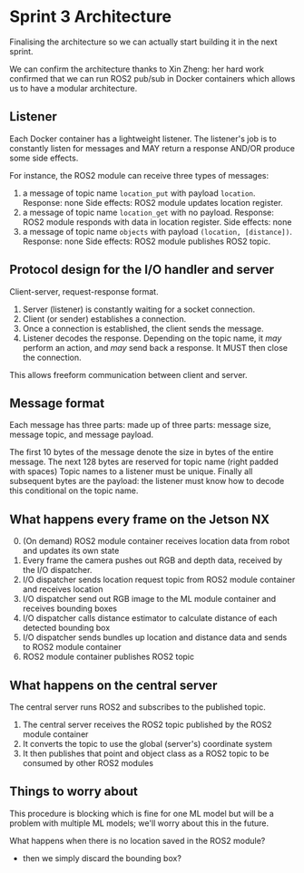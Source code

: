 # Sprint 3 Architecture

Finalising the architecture so we can actually start building it in the next sprint.

We can confirm the architecture thanks to Xin Zheng: 
her hard work confirmed that we can run ROS2 pub/sub in Docker containers
which allows us to have a modular architecture.

## Listener

Each Docker container has a lightweight listener.
The listener's job is to constantly listen for messages 
and MAY return a response AND/OR produce some side effects.

For instance,
the ROS2 module can receive three types of messages:

1. a message of topic name `location_put` with payload `location`.
    Response: none
    Side effects: ROS2 module updates location register.
2. a message of topic name `location_get` with no payload.
    Response: ROS2 module responds with data in location register.
    Side effects: none
3. a message of topic name `objects` with payload `(location, [distance])`.
    Response: none
    Side effects: ROS2 module publishes ROS2 topic.

## Protocol design for the I/O handler and server

Client-server, request-response format.

1. Server (listener) is constantly waiting for a socket connection.
2. Client (or sender) establishes a connection.
3. Once a connection is established, the client sends the message. 
4. Listener decodes the response. 
    Depending on the topic name, it
    *may* perform an action, and 
    *may* send back a response.
    It MUST then close the connection.

This allows freeform communication between client and server.

## Message format

Each message has three parts:
made up of three parts: message size, message topic, and message payload.

The first 10 bytes of the message denote the size in bytes of the entire message.
The next 128 bytes are reserved for topic name (right padded with spaces)
Topic names to a listener must be unique.
Finally all subsequent bytes are the payload: the listener must know how to decode this conditional on the topic name.

## What happens every frame on the Jetson NX

0. (On demand) ROS2 module container receives location data from robot and updates its own state
1. Every frame the camera pushes out RGB and depth data, received by the I/O dispatcher.
2. I/O dispatcher sends location request topic from ROS2 module container and receives location
3. I/O dispatcher send out RGB image to the ML module container and receives bounding boxes
4. I/O dispatcher calls distance estimator to calculate distance of each detected bounding box 
5. I/O dispatcher sends bundles up location and distance data and sends to ROS2 module container
6. ROS2 module container publishes ROS2 topic

## What happens on the central server

The central server runs ROS2 and subscribes to the published topic.

1. The central server receives the ROS2 topic published by the ROS2 module container
2. It converts the topic to use the global (server's) coordinate system
3. It then publishes that point and object class as a ROS2 topic to be consumed by other ROS2 modules

## Things to worry about

This procedure is blocking which is fine for one ML model
but will be a problem with multiple ML models;
we'll worry about this in the future.

What happens when there is no location saved in the ROS2 module? 
- then we simply discard the bounding box?
